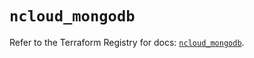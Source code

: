 # `ncloud_mongodb`

Refer to the Terraform Registry for docs: [`ncloud_mongodb`](https://registry.terraform.io/providers/navercloudplatform/ncloud/4.0.4/docs/resources/mongodb).
